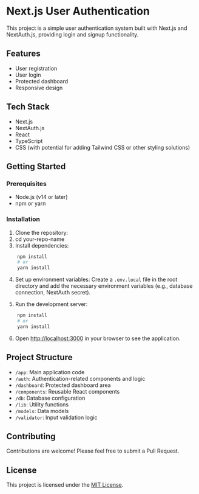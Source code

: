# Next.js User Authentication

This project is a simple user authentication system built with Next.js and NextAuth.js, providing login and signup functionality.

## Features

- User registration
- User login
- Protected dashboard
- Responsive design

## Tech Stack

- Next.js
- NextAuth.js
- React
- TypeScript
- CSS (with potential for adding Tailwind CSS or other styling solutions)

## Getting Started

### Prerequisites

- Node.js (v14 or later)
- npm or yarn

### Installation

1. Clone the repository:
2. cd your-repo-name
3. Install dependencies:
```bash
    npm install
    # or
    yarn install
```
4. Set up environment variables:
Create a `.env.local` file in the root directory and add the necessary environment variables (e.g., database connection, NextAuth secret).

5. Run the development server:
```bash
    npm install
    # or
    yarn install
```
6. Open [http://localhost:3000](http://localhost:3000) in your browser to see the application.

## Project Structure

- `/app`: Main application code
- `/auth`: Authentication-related components and logic
- `/dashboard`: Protected dashboard area
- `/components`: Reusable React components
- `/db`: Database configuration
- `/lib`: Utility functions
- `/models`: Data models
- `/validator`: Input validation logic

## Contributing

Contributions are welcome! Please feel free to submit a Pull Request.

## License

This project is licensed under the [MIT License](LICENSE).